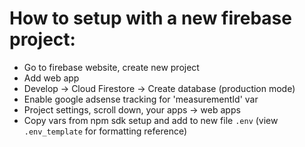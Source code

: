 # How to setup with a new firebase project:
- Go to firebase website, create new project
- Add web app
- Develop -> Cloud Firestore -> Create database (production mode)
- Enable google adsense tracking for 'measurementId' var
- Project settings, scroll down, your apps -> web apps
- Copy vars from npm sdk setup and add to new file `.env` (view `.env_template` for formatting reference)
